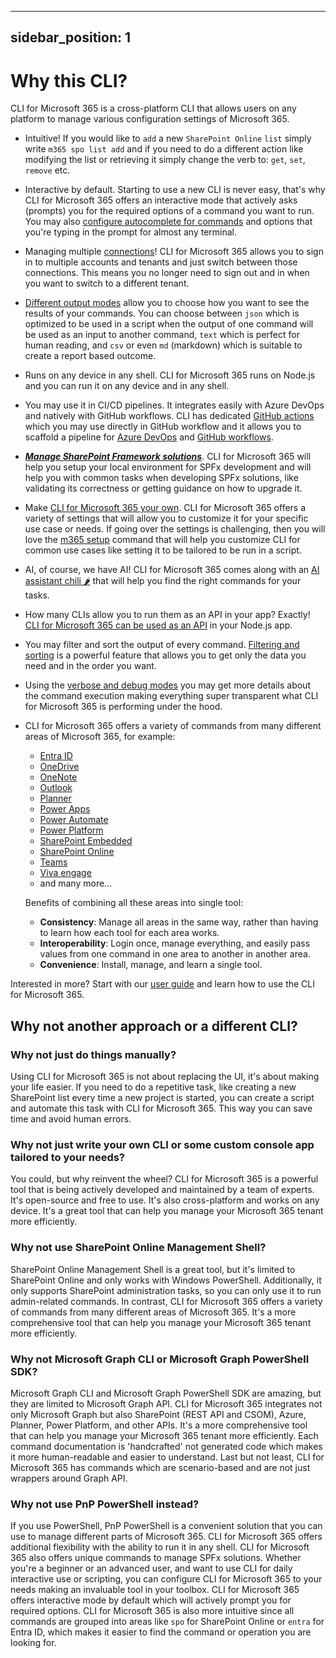 <!-- DISCLAIMER: All secrets, passwords, and sensitive values in this document are examples only and not real credentials. -->
---
sidebar_position: 1
---

# Why this CLI?

CLI for Microsoft 365 is a cross-platform CLI that allows users on any platform to manage various configuration settings of Microsoft 365.

- Intuitive! If you would like to `add` a new `SharePoint Online` `list` simply write `m365 spo list add` and if you need to do a different action like modifying the list or retrieving it simply change the verb to: `get`, `set`, `remove` etc. 
- Interactive by default. Starting to use a new CLI is never easy, that's why CLI for Microsoft 365 offers an interactive mode that actively asks (prompts) you for the required options of a command you want to run. You may also [configure autocomplete for commands](../user-guide/completion.mdx) and options that you're typing in the prompt for almost any terminal.
- Managing multiple [connections](../cmd/connection/connection-list)! CLI for Microsoft 365 allows you to sign in to multiple accounts and tenants and just switch between those connections. This means you no longer need to sign out and in when you want to switch to a different tenant.
- [Different output modes](../user-guide/cli-output-mode.mdx) allow you to choose how you want to see the results of your commands. You can choose between `json` which is optimized to be used in a script when the output of one command will be used as an input to another command, `text` which is perfect for human reading, and `csv` or even `md` (markdown) which is suitable to create a report based outcome.
- Runs on any device in any shell. CLI for Microsoft 365 runs on Node.js and you can run it on any device and in any shell.  
- You may use it in CI/CD pipelines. It integrates easily with Azure DevOps and natively with GitHub workflows. CLI has dedicated [GitHub actions](../user-guide/github-actions) which you may use directly in GitHub workflow and it allows you to scaffold a pipeline for [Azure DevOps](../cmd/spfx/project/project-azuredevops-pipeline-add) and [GitHub workflows](../cmd/spfx/project/project-github-workflow-add).
- ***[Manage SharePoint Framework solutions](../cmd/spfx/spfx-doctor)***. CLI for Microsoft 365 will help you setup your local environment for SPFx development and will help you with common tasks when developing SPFx solutions, like validating its correctness or getting guidance on how to upgrade it.
- Make [CLI for Microsoft 365 your own](../user-guide/configuring-cli). CLI for Microsoft 365 offers a variety of settings that will allow you to customize it for your specific use case or needs. If going over the settings is challenging, then you will love the [m365 setup](../cmd/setup) command that will help you customize CLI for common use cases like setting it to be tailored to be run in a script.
- AI, of course, we have AI! CLI for Microsoft 365 comes along with an [AI assistant chili 🌶️](../user-guide/chili) that will help you find the right commands for your tasks.
- How many CLIs allow you to run them as an API in your app? Exactly! [CLI for Microsoft 365 can be used as an API](../user-guide/use-cli-api) in your Node.js app.
- You may filter and sort the output of every command. [Filtering and sorting](../user-guide/filter-cli-data.mdx) is a powerful feature that allows you to get only the data you need and in the order you want.
- Using the [verbose and debug modes](../user-guide/using-cli/#verbose-and-debug-mode) you may get more details about the command execution making everything super transparent what CLI for Microsoft 365 is performing under the hood.
- CLI for Microsoft 365 offers a variety of commands from many different areas of Microsoft 365, for example:
  - [Entra ID](../cmd/entra/administrativeunit/administrativeunit-add)
  - [OneDrive](../cmd/onedrive/onedrive-list)
  - [OneNote](../cmd/onenote/notebook/notebook-add)
  - [Outlook](../cmd/outlook/mail/mail-send)
  - [Planner](../cmd/planner/bucket/bucket-add)
  - [Power Apps](../cmd/pa/app/app-export)
  - [Power Automate](../cmd/flow/flow-disable)
  - [Power Platform](../cmd/pp/aibuildermodel/aibuildermodel-get)
  - [SharePoint Embedded](../cmd/spe/containertype/containertype-add)
  - [SharePoint Online](../cmd/spo/spo-get)
  - [Teams](../cmd/teams/app/app-install)
  - [Viva engage](../cmd/viva/engage/engage-search)
  - and many more...

  Benefits of combining all these areas into single tool:
  - **Consistency**: Manage all areas in the same way, rather than having to learn how each tool for each area works.
  - **Interoperability**: Login once, manage everything, and easily pass values from one command in one area to another in another area.
  - **Convenience**: Install, manage, and learn a single tool.

Interested in more? Start with our [user guide](../user-guide/using-cli.mdx) and learn how to use the CLI for Microsoft 365.

## Why not another approach or a different CLI?

### Why not just do things manually?

Using CLI for Microsoft 365 is not about replacing the UI, it's about making your life easier. If you need to do a repetitive task, like creating a new SharePoint list every time a new project is started, you can create a script and automate this task with CLI for Microsoft 365. This way you can save time and avoid human errors.

### Why not just write your own CLI or some custom console app tailored to your needs?

You could, but why reinvent the wheel? CLI for Microsoft 365 is a powerful tool that is being actively developed and maintained by a team of experts. It's open-source and free to use. It's also cross-platform and works on any device. It's a great tool that can help you manage your Microsoft 365 tenant more efficiently.

### Why not use SharePoint Online Management Shell?

SharePoint Online Management Shell is a great tool, but it's limited to SharePoint Online and only works with Windows PowerShell. Additionally, it only supports SharePoint administration tasks, so you can only use it to run admin-related commands. In contrast, CLI for Microsoft 365 offers a variety of commands from many different areas of Microsoft 365. It's a more comprehensive tool that can help you manage your Microsoft 365 tenant more efficiently.

### Why not Microsoft Graph CLI or Microsoft Graph PowerShell SDK?

Microsoft Graph CLI and Microsoft Graph PowerShell SDK are amazing, but they are limited to Microsoft Graph API. CLI for Microsoft 365 integrates not only Microsoft Graph but also SharePoint (REST API and CSOM), Azure, Planner, Power Platform, and other APIs. It's a more comprehensive tool that can help you manage your Microsoft 365 tenant more efficiently. Each command documentation is 'handcrafted' not generated code which makes it more human-readable and easier to understand. Last but not least, CLI for Microsoft 365 has commands which are scenario-based and are not just wrappers around Graph API.

### Why not use PnP PowerShell instead?

If you use PowerShell, PnP PowerShell is a convenient solution that you can use to manage different parts of Microsoft 365. CLI for Microsoft 365 offers additional flexibility with the ability to run it in any shell. CLI for Microsoft 365 also offers unique commands to manage SPFx solutions. Whether you're a beginner or an advanced user, and want to use CLI for daily interactive use or scripting, you can configure CLI for Microsoft 365 to your needs making an invaluable tool in your toolbox. CLI for Microsoft 365 offers interactive mode by default which will actively prompt you for required options. CLI for Microsoft 365 is also more intuitive since all commands are grouped into areas like `spo` for SharePoint Online or `entra` for Entra ID, which makes it easier to find the command or operation you are looking for.
